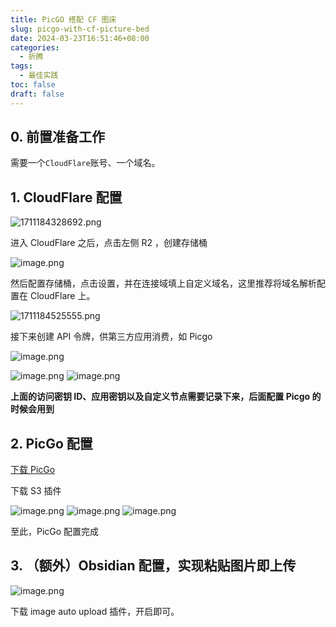 ```yaml
---
title: PicGO 搭配 CF 图床
slug: picgo-with-cf-picture-bed
date: 2024-03-23T16:51:46+08:00
categories:
  - 折腾
tags:
  - 最佳实践
toc: false
draft: false
---
```


## 0. 前置准备工作

需要一个`CloudFlare`账号、一个域名。

## 1. CloudFlare 配置

![1711184328692.png](https://pic.wtuchuan.com/tuchuang/2024/03/99d080b1d3fd1c0cb673ee40e4994e42.png)

进入 CloudFlare 之后，点击左侧 R2 ，创建存储桶

![image.png](https://pic.wtuchuan.com/tuchuang/2024/03/1c1a04dc4a40905efa3e56dda974a842.png)

然后配置存储桶，点击设置，并在连接域填上自定义域名，这里推荐将域名解析配置在 CloudFlare 上。

![1711184525555.png](https://pic.wtuchuan.com/tuchuang/2024/03/8b504ff90eefc9bd781f515e60851d60.png)

接下来创建 API 令牌，供第三方应用消费，如 Picgo

![image.png](https://pic.wtuchuan.com/tuchuang/2024/03/9888fab8866ee6a54716d5e14461795d.png)

![image.png](https://pic.wtuchuan.com/tuchuang/2024/03/ab929bfb24ce2df5c7eb6cf98b12beb5.png)
![image.png](https://pic.wtuchuan.com/tuchuang/2024/03/d1058fc52cf0931565bbb82b4af9bd86.png)

**上面的访问密钥 ID、应用密钥以及自定义节点需要记录下来，后面配置 Picgo 的时候会用到**

## 2. PicGo 配置

[下载 PicGo](*https://github.com/Molunerfinn/PicGo/releases)

下载 S3 插件

![image.png](https://pic.wtuchuan.com/tuchuang/2024/03/565306b5f49b5e39c2f1b4f3a3bd8dae.png)
![image.png](https://pic.wtuchuan.com/tuchuang/2024/03/28f7245c5f95eaff8b0064a996cac82e.png)
![image.png](https://pic.wtuchuan.com/tuchuang/2024/03/882bf0e6e68fb30f8e1fde3666b02a1d.png)

至此，PicGo 配置完成

## 3. （额外）Obsidian 配置，实现粘贴图片即上传

![image.png](https://pic.wtuchuan.com/tuchuang/2024/03/1d1b55c36ee4da784f30f6025645bbe4.png)

下载 image auto upload 插件，开启即可。